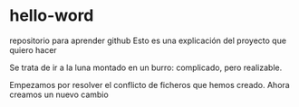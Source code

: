 # hello-word
repositorio para aprender github
Esto es una explicación del proyecto que quiero hacer

Se trata de ir a la luna montado en un burro: complicado, pero realizable.

Empezamos por resolver el conflicto de ficheros que hemos creado.
Ahora creamos un nuevo cambio
